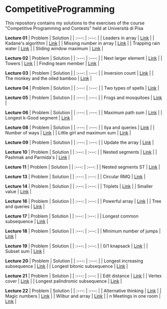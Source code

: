 # CompetitiveProgramming
This repository contains my solutions to the exercises of the course "Competitive Programming and Contests" held at Università di Pisa






**Lecture 01**
| Problem | Solution |
| :---: | :---: |
| Leaders in array | [Link](Lecture01/LeadersInArray.cpp) |
| Kadane's algorithm | [Link](Lecture01/MaxSumSubarray.cpp) |
| Missing number in array | [Link](Lecture01/MissingNumberInArray.cpp) |
| Trapping rain water | [Link](Lecture01/TrappingRainWater.cpp) |
| Sliding window maximum | [Link](Lecture01/SlidingWindowMaximum.cpp) |

**Lecture 02**
| Problem | Solution |
| :---: | :---: |
| Next larger element | [Link](Lecture02/NextLargerElement.cpp) |
| Towers | [Link](Lecture02/Towers.cpp) |
| Finding team member | [Link](Lecture02/FindingTeamMember.cpp) |

**Lecture 03**
| Problem | Solution |
| :---: | :---: |
| Inversion count | [Link](Lecture03/InversionCount.cpp) |
| The monkey and the oiled bamboo | [Link](Lecture03/TheMonkeyAndTheOiledBamboo.cpp) |

**Lecture 04**
| Problem | Solution |
| :---: | :---: |
| Two types of spells | [Link](Lecture04/TwoTypesOfSpells.cpp) |

**Lecture 05**
| Problem | Solution |
| :---: | :---: |
| Frogs and mosquitoes | [Link](Lecture05/FrogsAndMosquitoes.cpp) |

**Lecture 06**
| Problem | Solution |
| :---: | :---: |
| Maximum path sum | [Link](Lecture06/MaximumPathSum.cpp) |
| Longest k-Good segment | [Link](Lecture06/LongestKGoodSegment.cpp) |

**Lecture 08**
| Problem | Solution |
| :---: | :---: |
| Ilya and queries | [Link](Lecture08/IlyaAndQueries.cpp) |
| Number of ways | [Link](Lecture08/NumberOfWays.cpp) |
| Little girl and maximum sum | [Link](Lecture08/LittleGirlAndMaximumSum.cpp) |

**Lecture 09**
| Problem | Solution |
| :---: | :---: |
| Update the array | [Link](Lecture09/UpdateTheArray.cpp) |

**Lecture 10**
| Problem | Solution |
| :---: | :---: |
| Nested segments | [Link](Lecture10/NestedSegments.cpp) |
| Pashmak and Parmida's | [Link](Lecture10/PashmakAndParmida.cpp) |

**Lecture 11**
| Problem | Solution |
| :---: | :---: |
| Nested segments ST | [Link](Lecture11/NestedSegmentsST.cpp) |

**Lecture 13**
| Problem | Solution |
| :---: | :---: |
| Circular RMQ | [Link](Lecture13/CircularRMQ.cpp) |

**Lecture 14**
| Problem | Solution |
| :---: | :---: |
| Triplets | [Link](Lecture14/Triplets.cpp) |
| Smaller value | [Link](Lecture14/SmallerValue.cpp) |

**Lecture 16**
| Problem | Solution |
| :---: | :---: |
| Powerful array | [Link](Lecture16/PowerfulArray.cpp) |
| Tree and queries | [Link](Lecture16/TreeAndQueries.cpp) |

**Lecture 17**
| Problem | Solution |
| :---: | :---: |
| Longest common subsequence | [Link](Lecture17/LongestCommonSubsequence.cpp) |

**Lecture 18**
| Problem | Solution |
| :---: | :---: |
| Minimum number of jumps | [Link](Lecture18/MinimumNumberOfJumps.cpp) |

**Lecture 19**
| Problem | Solution |
| :---: | :---: |
| 0/1 knapsack | [Link](Lecture19/01Knapsack.cpp) |
| Subset sum | [Link](Lecture19/SubsetSum.cpp) |

**Lecture 20**
| Problem | Solution |
| :---: | :---: |
| Longest increasing subsequence | [Link](Lecture20/LongestIncreasingSubsequence.cpp) |
| Longest bitonic subsequence | [Link](Lecture20/LongestBitonicSubsequence.cpp) |

**Lecture 21**
| Problem | Solution |
| :---: | :---: |
| Edit distance | [Link](Lecture21/EditDistance.cpp) |
| Vertex cover | [Link](Lecture21/VertexCover.cpp) |
| Longest palindromic subsequence | [Link](Lecture21/LongestPalindromicSubsequence.cpp) |

**Lecture 22**
| Problem | Solution |
| :---: | :---: |
| Alternative thinking | [Link](Lecture22/AlternativeThinking.cpp) |
| Magic numbers | [Link](Lecture22/MagicNumbers.cpp) |
| Wilbur and array | [Link](Lecture22/WilburAndArray.cpp) |
| n Meetings in one room | [Link](Lecture22/nMeetingsInOneRoom.cpp) |
